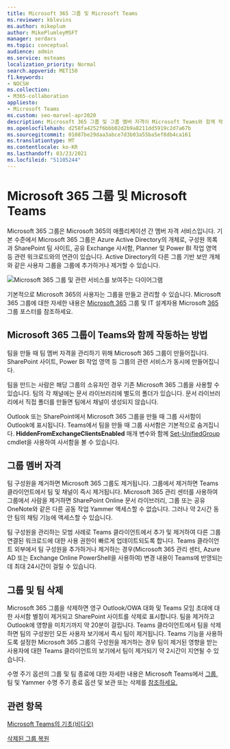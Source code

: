 ```yaml
---
title: Microsoft 365 그룹 및 Microsoft Teams
ms.reviewer: kblevins
ms.author: mikeplum
author: MikePlumleyMSFT
manager: serdars
ms.topic: conceptual
audience: admin
ms.service: msteams
localization_priority: Normal
search.appverid: MET150
f1.keywords:
- NOCSH
ms.collection:
- M365-collaboration
appliesto:
- Microsoft Teams
ms.custom: seo-marvel-apr2020
description: Microsoft 365 그룹 및 그룹 멤버 자격이 Microsoft Teams와 함께 작동하는 방법에 대해 자세히 알아보습니다.
ms.openlocfilehash: d258fa4252f6bbb02d2b9a8211dd5919c2d7a67b
ms.sourcegitcommit: 01087be29daa3abce7d3b03a55ba5ef8db4ca161
ms.translationtype: MT
ms.contentlocale: ko-KR
ms.lasthandoff: 03/23/2021
ms.locfileid: "51105244"
---
```

# <a name="microsoft-365-groups-and-microsoft-teams"></a>Microsoft 365 그룹 및 Microsoft Teams

Microsoft 365 그룹은 Microsoft 365의 애플리케이션 간 멤버 자격 서비스입니다. 기본 수준에서 Microsoft 365 그룹은 Azure Active Directory의 개체로, 구성원 목록과 SharePoint 팀 사이트, 공유 Exchange 사서함, Planner 및 Power BI 작업 영역 등 관련 워크로드와의 연관이 있습니다. Active Directory의 다른 그룹 기반 보안 개체와 같은 사용자 그룹을 그룹에 추가하거나 제거할 수 있습니다.

![Microsoft 365 그룹 및 관련 서비스를 보여주는 다이어그램](/microsoft-365/media/microsoft-365-groups-hub-spoke.png?view=o365-worldwide)

기본적으로 Microsoft 365의 사용자는 그룹을 만들고 관리할 수 있습니다. Microsoft 365 그룹에 대한 자세한 내용은 [Microsoft 365](https://support.office.com/article/b565caa1-5c40-40ef-9915-60fdb2d97fa2) 그룹 및 IT 설계자용 Microsoft [365](teams-architecture-solutions-posters.md#groups-in-microsoft-365) 그룹 포스터를 참조하세요.

## <a name="how-microsoft-365-groups-work-with-teams"></a>Microsoft 365 그룹이 Teams와 함께 작동하는 방법

팀을 만들 때 팀 멤버 자격을 관리하기 위해 Microsoft 365 그룹이 만들어집니다. SharePoint 사이트, Power BI 작업 영역 등 그룹의 관련 서비스가 동시에 만들어집니다.

팀을 만드는 사람은 해당 그룹의 소유자인 경우 기존 Microsoft 365 그룹을 사용할 수 있습니다. 팀의 각 채널에는 문서 라이브러리에 별도의 폴더가 있습니다. 문서 라이브러리에서 직접 폴더를 만들면 팀에서 채널이 생성되지 않습니다.

Outlook 또는 SharePoint에서 Microsoft 365 그룹을 만들 때 그룹 사서함이 Outlook에 표시됩니다. Teams에서 팀을 만들 때 그룹 사서함은 기본적으로 숨겨집니다. **HiddenFromExchangeClientsEnabled** 매개 변수와 함께 [Set-UnifiedGroup](/powershell/module/exchange/users-and-groups/set-unifiedgroup) cmdlet을 사용하여 사서함을 볼 수 있습니다.

## <a name="group-membership"></a>그룹 멤버 자격

팀 구성원을 제거하면 Microsoft 365 그룹도 제거됩니다. 그룹에서 제거하면 Teams 클라이언트에서 팀 및 채널이 즉시 제거됩니다. Microsoft 365 관리 센터를 사용하여 그룹에서 사람을 제거하면 SharePoint Online 문서 라이브러리, 그룹 또는 공유 OneNote와 같은 다른 공동 작업 Yammer 액세스할 수 없습니다. 그러나 약 2시간 동안 팀의 채팅 기능에 액세스할 수 있습니다.

팀 구성원을 관리하는 모범 사례로 Teams 클라이언트에서 추가 및 제거하여 다른 그룹 연결된 워크로드에 대한 사용 권한이 빠르게 업데이트되도록 합니다. Teams 클라이언트 외부에서 팀 구성원을 추가하거나 제거하는 경우(Microsoft 365 관리 센터, Azure AD 또는 Exchange Online PowerShell을 사용하여) 변경 내용이 Teams에 반영되는 데 최대 24시간이 걸릴 수 있습니다.

## <a name="deleting-groups-and-teams"></a>그룹 및 팀 삭제

Microsoft 365 그룹을 삭제하면 영구 Outlook/OWA 대화 및 Teams 모임 초대에 대한 사서함 별칭이 제거되고 SharePoint 사이트를 삭제로 표시합니다. 팀을 제거하고 Outlook에 영향을 미치기까지 약 20분이 걸립니다. Teams 클라이언트에서 팀을 삭제하면 팀의 구성원인 모든 사용자 보기에서 즉시 팀이 제거됩니다. Teams 기능을 사용하도록 설정한 Microsoft 365 그룹의 구성원을 제거하는 경우 팀이 제거된 영향을 받는 사용자에 대한 Teams 클라이언트의 보기에서 팀이 제거되기 약 2시간이 지연될 수 있습니다.

수명 주기 옵션의 그룹 및 팀 종료에 대한 자세한 내용은 Microsoft Teams에서 [그룹,](/microsoft-365/solutions/end-life-cycle-groups-teams-sites-yammer) 팀 및 Yammer 수명 주기 종료 옵션 및 보관 또는 삭제를 [참조하세요.](./archive-or-delete-a-team.md)

## <a name="related-topics"></a>관련 항목

[Microsoft Teams의 기초(비디오)](https://aka.ms/teams-foundations)

[삭제된 그룹 복원](/microsoft-365/admin/create-groups/restore-deleted-group)